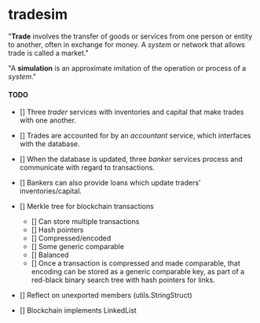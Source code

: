 # tradesim

"**Trade** involves the transfer of goods or services from one person or entity
to another, often in exchange for money. A *system* or network that allows
trade is called a market."

"A **simulation** is an approximate imitation of the operation or process of a
*system*."

#### TODO
- [] Three *trader* services with inventories and capital that make trades with
one another.
- [] Trades are accounted for by an *accountant* service, which interfaces with
the database.
- [] When the database is updated, three *banker* services process and
communicate with regard to transactions.
- [] Bankers can also provide loans which update traders' inventories/capital.

- [] Merkle tree for blockchain transactions
  - [] Can store multiple transactions
  - [] Hash pointers
  - [] Compressed/encoded
  - [] Some generic comparable
  - [] Balanced
  - [] Once a transaction is compressed and made comparable,
    that encoding can be stored as a generic comparable key,
    as part of a red-black binary search tree
    with hash pointers for links.

- [] Reflect on unexported members (utils.StringStruct)
- [] Blockchain implements LinkedList
